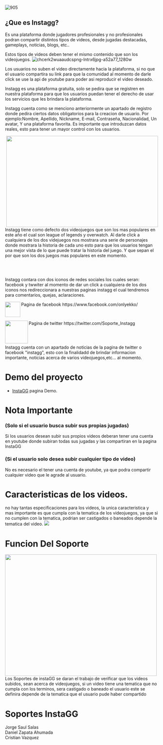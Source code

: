 
![905](https://cloud.githubusercontent.com/assets/25176453/26480416/44178064-419f-11e7-8501-7eae6b19458b.png)

## ¿Que es Instagg?
Es una plataforma donde jugadores profesionales y no profesionales podran compartir distintos tipos de videos, desde 
jugadas destacadas, gameplays, noticias, blogs, etc.. 

Estos tipos de videos deben tener el mismo contenido que son los videojuegos.
![chcerk2wuaaudcspng-lntrx6jpg-a52a77_1280w](https://cloud.githubusercontent.com/assets/25176453/26480465/91a83ad0-419f-11e7-8984-aec7a068ba48.jpg)

Los usuarios no suben el video directamente hacia la plataforma, si no que el usuario compartira su link para que la comunidad
al momento de darle click se use la api de youtube para poder asi reproducir el video deseado.

Instagg es una plataforma gratuita, solo se pedira que se registren en nuestra plataforma para que los usuarios puedan
tener el derecho de usar los servicios que les brindara la plataforma.

Instagg cuenta como se menciono anteriormente un apartado de registro donde pedira ciertos datos obligatorios para la creacion de usuario.
Por ejemplo:Nombre, Apellido, Nickname, E-mail, Contraseña, Nacionalidad, Un avatar, Y una plataforma favorita.
Es importante que introduzcan datos reales, esto para tener un mayor control con los usuarios.

<p>
<img src="http://s1.dmcdn.net/eNIhu.jpg" width="500" height="300"  align="right"/>
Instagg tiene como defecto dos videojuegos que son los mas populares en este año el cual son league of legends y overwatch.
Al darle click a cualquiera de los dos videjuegos nos mostrara una serie de personajes donde mostrara la historia de cada uno 
esto para que los usuarios tengan una mejor vista de lo que puede tratar la historia del juego. Y que sepan el por que son los dos
juegos mas populares en este momento.
</p>
<br>
<br>


<p>Instagg contara con dos iconos de redes sociales los cuales seran: facebook y twwiter al momento de dar un click a cualquiera de los dos iconos nos redireccionara a nuestras paginas instagg el cual tendremos para comentarios, quejas, aclaraciones.</p>

<p>
<img src="https://facebookbrand.com/wp-content/themes/fb-branding/prj-fb-branding/assets/images/fb-art.png" width="50" height="50"  align="left"/>
Pagina de facebook https://www.facebook.com/onlyekko/
</p>
<br>
<p>
<img src="https://cdn1.iconfinder.com/data/icons/iconza-circle-social/64/697029-twitter-512.png" width="75" height="75"  align="left"/>
Pagina de twitter https://twitter.com/Soporte_Instagg
</p>
<br>
<br>

<p>Instagg cuenta con un apartado de noticias de la pagina de twitter o facebook "instagg", esto con la finalidadd de brindar informacion importante, noticias acerca de varios videojuegos,etc... al momento. </p>



# Demo del proyecto
  - [InstaGG](http://instagg.x10.mx) pagina Demo.
  
# Nota Importante

### (Solo si el usuario busca subir sus propias jugadas)
Si los usuarios desean subir sus propios videos deberan tener una cuenta en youtube donde subiran todas sus jugadas y  las compartiran en la pagina InstaGG

### (Si el usuario solo desea subir cualquier tipo de video) </font>
No es necesario el tener una cuenta de youtube, ya que podra compartir cualquier video que le agrade al usuario.

# Caracteristicas de los videos.

no hay tantas especificaciones para los videos, la unica caracteristica y mas importante es que cumpla con la tematica de los videojuegos, ya que si no cumplen con la tematica, podrian ser castigados o baneados depende la tematica del video.
<img src="https://i.ytimg.com/vi/1qZQJvqahes/maxresdefault.jpg">


# Funcion Del Soporte
<p>
<img src="http://i0.kym-cdn.com/photos/images/original/000/015/575/Gendo_Ikari_by_Darthval.jpg" width="500" height="400"  align="left"/>
Los Soportes de instaGG se daran el trabajo de verificar que los videos subidos, sean acerca de videojuegos, si un video tiene una tematica que no cumpla con los terminos, sera castigado o baneado el usuario este se definira depende de la tematica que el usuario pude haber compartido
</p>

# Soportes InstaGG 
Jorge Saul Salas
<br>
Daniel Zapata Ahumada
<br>
Cristian Vazquez


